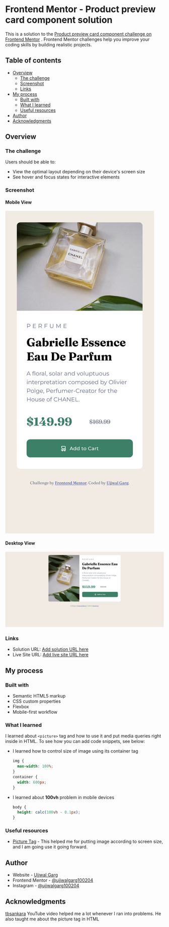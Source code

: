 # Frontend Mentor - Product preview card component solution

This is a solution to
the [Product preview card component challenge on Frontend Mentor](https://www.frontendmentor.io/challenges/product-preview-card-component-GO7UmttRfa)
. Frontend Mentor challenges help you improve your coding skills by building realistic projects.

## Table of contents

- [Overview](#overview)
    - [The challenge](#the-challenge)
    - [Screenshot](#screenshot)
    - [Links](#links)
- [My process](#my-process)
    - [Built with](#built-with)
    - [What I learned](#what-i-learned)
    - [Useful resources](#useful-resources)
- [Author](#author)
- [Acknowledgments](#acknowledgments)

## Overview

### The challenge

Users should be able to:

- View the optimal layout depending on their device's screen size
- See hover and focus states for interactive elements

### Screenshot

#### Mobile View

![](./screenshots/mobile%20view.png)

#### Desktop View

![](./screenshots/desktop%20view.png)

### Links

- Solution URL: [Add solution URL here](https://your-solution-url.com)
- Live Site URL: [Add live site URL here](https://your-live-site-url.com)

## My process

### Built with

- Semantic HTML5 markup
- CSS custom properties
- Flexbox
- Mobile-first workflow

### What I learned

I learned about `<picture>` tag and how to use it and put media queries right inside in HTML.
To see how you can add code snippets, see below:

- I learned how to control size of image using its container tag
    ```css
    img {
      max-width: 100%;
  }
  container {
      width: 600px;
  }
  ```
- I learned about **100vh** problem in mobile devices
  ```css
  body {
    height: calc(100vh - 0.1px);
  }
  ```

### Useful resources

- [Picture Tag](https://www.w3schools.com/tags/tag_picture.asp) - This helped me for putting image according to screen
  size, and I am going use it going forward.

## Author

- Website - [Ujjwal Garg](https://github.com/ujjwalgarg100204)
- Frontend Mentor - [@ujjwalgarg100204](https://www.frontendmentor.io/profile/ujjwalgarg100204)
- Instagram - [@ujjwalgarg100204](https://www.instagram.com/ujjwalgarg100204/)

## Acknowledgments

[tbsankara](https://www.youtube.com/watch?v=BMOH4zSLTnQ&ab_channel=tsbsankara) YouTube video helped me a lot whenever I
ran into problems. He also taught me about the picture tag in HTML
